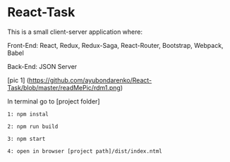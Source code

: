 # React-Task
This is a small client-server application where:

  Front-End: React, Redux, Redux-Saga, React-Router, Bootstrap, Webpack, Babel

  Back-End: JSON Server
  
 [pic 1] (https://github.com/ayubondarenko/React-Task/blob/master/readMePic/rdm1.png)
  
In terminal go to [project folder]

    1: npm instal

    2: npm run build

    3: npm start

    4: open in browser [project path]/dist/index.ntml 

